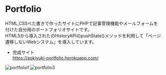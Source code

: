 # Portfolio
HTML,CSSべた書きで作ったサイトにPHPで記事管理機能やメールフォームを付けた自分用のポートフォリオサイトです。  
HTML5から導入されたのHistoryAPIのpushState()メソッドを利用して「ページ遷移しないWebシステム」を導入しています。

- 完成サイト  
https://aokiyuki-portfolio.herokuapp.com/

![portfolio1](https://user-images.githubusercontent.com/53967490/89085914-502ae900-d3cc-11ea-96cf-1d9034ef3499.png)
![portfolio3](https://user-images.githubusercontent.com/53967490/89085980-54570680-d3cc-11ea-96a8-a7a2d3039ac4.png)
